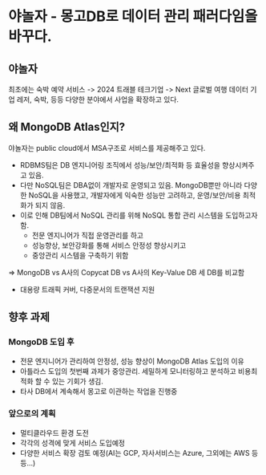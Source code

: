# 야놀자 - 몽고DB로 데이터 관리 패러다임을 바꾸다.

## 야놀자
최초에는 숙박 예약 서비스 -> 2024 트래블 테크기업 -> Next 글로벌 여행 데이터 기업
레저, 숙박, 등등 다양한 분야에서 사업을 확장하고 있다.

## 왜 MongoDB Atlas인지?
야놀자는 public cloud에서 MSA구조로 서비스를 제공해주고 있다.
* RDBMS팀은 DB 엔지니어링 조직에서 성능/보안/최적화 등 효율성을 향상시켜주고 있음.
* 다만 NoSQL팀은 DBA없이 개발자로 운영되고 있음. MongoDB뿐만 아니라 다양한 NoSQL을 사용했고, 개발자에게 익숙한 성능만 고려하고, 운영/보안/비용 최적화가 되지 않음.
* 이로 인해 DB팀에서 NoSQL 관리를 위해 NoSQL 통합 관리 시스템을 도입하고자 함.
  * 전문 엔지니어가 직접 운영관리를 하고
  * 성능향상, 보안강화를 통해 서비스 안정성 향상시키고
  * 중앙관리 시스템을 구축하기 위함

=> MongoDB vs A사의 Copycat DB vs A사의 Key-Value DB 세 DB를 비교함
* 대용량 트래픽 커버, 다중문서의 트랜잭션 지원

## 향후 과제
### MongoDB 도입 후
* 전문 엔지니어가 관리하여 안정성, 성능 향상이 MongoDB Atlas 도입의 이유
* 아틀라스 도입의 첫번째 과제가 중앙관리. 세밀하게 모니터링하고 분석하고 비용최적화 할 수 있는 기회가 생김.
* 타사 DB에서 계속해서 몽고로 이관하는 작업을 진행중

### 앞으로의 계획
* 멀티클라우드 환경 도전
* 각각의 성격에 맞게 서비스 도입예정
* 다양한 서비스 확장 검토 예정(AI는 GCP, 자사서비스는 Azure, 그외에는 AWS 등등...)
